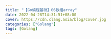 ```yaml
---
title: "【Go编程基础】06数组array"
date: 2022-04-28T14:31:51+08:00
cover: https://cdn.clang.asia/blog/cover.jpg
categories: ["Golang"]
tags: [Golang]
---
```

